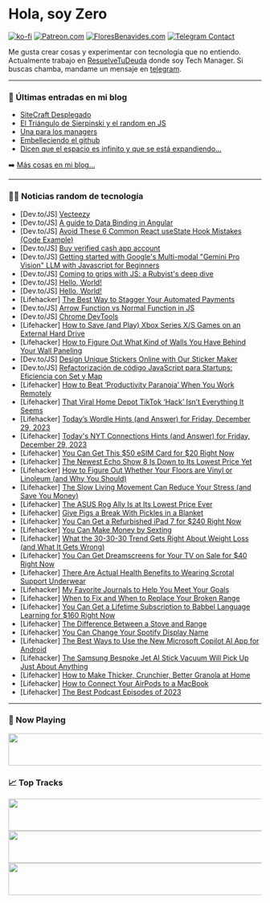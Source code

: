 # Hola, soy Zero

[![ko-fi](https://ko-fi.com/img/githubbutton_sm.svg)](https://ko-fi.com/J3J4N0LUK)
[![Patreon.com](https://img.shields.io/endpoint.svg?url=https%3A%2F%2Fshieldsio-patreon.vercel.app%2Fapi%3Fusername%3Dzerodragon%26type%3Dpatrons&style=for-the-badge)](https://patreon.com/zerodragon)
[![FloresBenavides.com](https://img.shields.io/website?down_message=oops&label=MiBlog&style=for-the-badge&up_message=online&url=https%3A%2F%2Ffloresbenavides.com)](https://floresbenavides.com)
[![Telegram Contact](https://img.shields.io/badge/escr%C3%ADbeme-ZeroDragon-%2326A5E4?style=for-the-badge&logo=telegram)](https://t.me/zerodragon)

Me gusta crear cosas y experimentar con tecnología que no entiendo.
Actualmente trabajo en [ResuelveTuDeuda](http://github.com/resuelve) donde soy Tech Manager.
Si buscas chamba, mandame un mensaje en [telegram](https://t.me/zerodragon).

---

### 📕 Últimas entradas en mi blog
<!-- BLOG-POST-LIST:START -->
- [SiteCraft Desplegado](https://floresbenavides.com/sitecraft-desplegado/)
- [El Triángulo de Sierpinski y el random en JS](https://floresbenavides.com/el-triangulo-de-sierpinski-y-el-random-en-js/)
- [Una para los managers](https://floresbenavides.com/una-para-los-managers/)
- [Embelleciendo el github](https://floresbenavides.com/embelleciendo-el-github/)
- [Dicen que el espacio es infinito y que se está expandiendo…](https://floresbenavides.com/dicen-que-el-espacio-es-infinito-y-que-se-esta-expandiendo/)
<!-- BLOG-POST-LIST:END -->

➡️ [Más cosas en mi blog...](https://floresbenavides.com)

---

### 👨‍💻 Noticias random de tecnología
<!-- TECH-POSTS:START -->
- [Dev.to/JS] [Vecteezy](https://dev.to/wsovn112/vecteezy-39ej)
- [Dev.to/JS] [A guide to Data Binding in Angular](https://dev.to/zeeshanhshaheen/a-guide-to-data-binding-in-angular-4gib)
- [Dev.to/JS] [Avoid These 6 Common React useState Hook Mistakes &lpar;Code Example&rpar;](https://dev.to/iamakshaykaushik/avoid-these-6-common-react-usestate-hook-mistakes-code-example-4kgi)
- [Dev.to/JS] [Buy verified cash app account](https://dev.to/davidarcer447/buy-verified-cash-app-account-3397)
- [Dev.to/JS] [Getting started with Google&#39;s Multi-modal &quot;Gemini Pro Vision&quot; LLM with Javascript for Beginners](https://dev.to/oyemade/getting-started-with-googles-multi-modal-gemini-pro-vision-llm-with-javascript-for-beginners-4144)
- [Dev.to/JS] [Coming to grips with JS: a Rubyist&#39;s deep dive](https://dev.to/fpsvogel/coming-to-grips-with-js-a-rubyists-deep-dive-2oaj)
- [Dev.to/JS] [Hello, World!](https://dev.to/priyancydey/hello-worldfrom-nodejs-api-eyttytyytgff-43mc)
- [Dev.to/JS] [Hello, World!](https://dev.to/priyancydey/hello-world-g73)
- [Lifehacker] [The Best Way to Stagger Your Automated Payments](https://lifehacker.com/money/stagger-automated-payments)
- [Dev.to/JS] [Arrow Function vs Normal Function in JS](https://dev.to/atbalaji/arrow-function-vs-normal-function-in-js-5efd)
- [Dev.to/JS] [Chrome DevTools](https://dev.to/lminuti/chrome-devtools-olo)
- [Lifehacker] [How to Save &lpar;and Play&rpar; Xbox Series X/S Games on an External Hard Drive](https://lifehacker.com/tech/save-play-xbox-games-external-hard-drive)
- [Lifehacker] [How to Figure Out What Kind of Walls You Have Behind Your Wall Paneling](https://lifehacker.com/home/how-to-figure-out-whats-behind-wall-panels)
- [Dev.to/JS] [Design Unique Stickers Online with Our Sticker Maker](https://dev.to/stickermaker/design-unique-stickers-online-with-our-sticker-maker-3pea)
- [Dev.to/JS] [Refactorización de código JavaScript para Startups: Eficiencia con Set y Map](https://dev.to/soyclaradev/refactorizacion-de-codigo-javascript-para-startups-eficiencia-con-set-y-map-7l4)
- [Lifehacker] [How to Beat ‘Productivity Paranoia’ When You Work Remotely](https://lifehacker.com/work/how-remote-workers-can-beat-productivity-paranoia)
- [Lifehacker] [That Viral Home Depot TikTok ‘Hack’ Isn’t Everything It Seems](https://lifehacker.com/home/the-viral-home-depot-tiktok-hack-isnt-everything-it-seems)
- [Lifehacker] [Today’s Wordle Hints &lpar;and Answer&rpar; for Friday, December 29, 2023](https://lifehacker.com/entertainment/wordle-answer-today-december-29-2023)
- [Lifehacker] [Today&#39;s NYT Connections Hints &lpar;and Answer&rpar; for Friday, December 29, 2023](https://lifehacker.com/entertainment/nyt-connections-answer-today-december-29-2023)
- [Lifehacker] [You Can Get This $50 eSIM Card for $20 Right Now](https://lifehacker.com/this-esim-card-with-50-in-travel-data-credits-is-25-r-1850753994)
- [Lifehacker] [The Newest Echo Show 8 Is Down to Its Lowest Price Yet](https://lifehacker.com/tech/best-echo-show-8-deal)
- [Lifehacker] [How to Figure Out Whether Your Floors are Vinyl or Linoleum &lpar;and Why You Should&rpar;](https://lifehacker.com/home/how-to-figure-out-whether-your-floors-are-vinyl-or-linoleum)
- [Lifehacker] [The Slow Living Movement Can Reduce Your Stress &lpar;and Save You Money&rpar;](https://lifehacker.com/money/slow-living-movement)
- [Lifehacker] [The ASUS Rog Ally Is at Its Lowest Price Ever](https://lifehacker.com/entertainment/asus-rog-ally-sale-at-best-buy)
- [Lifehacker] [Give Pigs a Break With Pickles in a Blanket](https://lifehacker.com/food-drink/easy-pickles-in-a-blanket-recipe)
- [Lifehacker] [You Can Get a Refurbished iPad 7 for $240 Right Now](https://lifehacker.com/this-refurbished-7th-gen-ipad-is-270-right-now-1850743908)
- [Lifehacker] [You Can Make Money by Sexting](https://lifehacker.com/relationships/how-to-make-money-by-sexting)
- [Lifehacker] [What the 30-30-30 Trend Gets Right About Weight Loss &lpar;and What It Gets Wrong&rpar;](https://lifehacker.com/health/30-30-30-trend-weight-loss)
- [Lifehacker] [You Can Get Dreamscreens for Your TV on Sale for $40 Right Now](https://lifehacker.com/tech/dreamscreens-sale)
- [Lifehacker] [There Are Actual Health Benefits to Wearing Scrotal Support Underwear](https://lifehacker.com/health/health-benefits-of-scrotal-support-underwear)
- [Lifehacker] [My Favorite Journals to Help You Meet Your Goals](https://lifehacker.com/health/best-journals-for-new-years-resolutions)
- [Lifehacker] [When to Fix and When to Replace Your Broken Range](https://lifehacker.com/home/when-to-fix-or-replace-range)
- [Lifehacker] [You Can Get a Lifetime Subscription to Babbel Language Learning for $160 Right Now](https://lifehacker.com/a-lifetime-subscription-to-babbel-is-140-right-now-1850974860)
- [Lifehacker] [The Difference Between a Stove and Range](https://lifehacker.com/home/difference-between-stove-range)
- [Lifehacker] [You Can Change Your Spotify Display Name](https://lifehacker.com/tech/how-to-change-your-spotify-username)
- [Lifehacker] [The Best Ways to Use the New Microsoft Copilot AI App for Android](https://lifehacker.com/tech/microsoft-copilot-ai-app-android-uses)
- [Lifehacker] [The Samsung Bespoke Jet AI Stick Vacuum Will Pick Up Just About Anything](https://lifehacker.com/tech/samsung-bespoke-jet-ai-vacuum-review)
- [Lifehacker] [How to Make Thicker, Crunchier, Better Granola at Home](https://lifehacker.com/food-drink/how-to-make-better-granola-at-home)
- [Lifehacker] [How to Connect Your AirPods to a MacBook](https://lifehacker.com/tech/how-to-connect-airpods-to-a-macbook)
- [Lifehacker] [The Best Podcast Episodes of 2023](https://lifehacker.com/entertainment/the-best-podcast-episodes-of-2023)<!-- TECH-POSTS:END -->

---

### 🎵 Now Playing
<a href="https://spotify-now-playing-dun.vercel.app/now-playing?open"><img src="https://spotify-now-playing-dun.vercel.app/now-playing" width="540" height="64"></a>

### 📈 Top Tracks
<a href="https://spotify-now-playing-dun.vercel.app/top-tracks?i=1&open"><img src="https://spotify-now-playing-dun.vercel.app/top-tracks?i=1" width="540" height="64"></a>
<a href="https://spotify-now-playing-dun.vercel.app/top-tracks?i=2&open"><img src="https://spotify-now-playing-dun.vercel.app/top-tracks?i=2" width="540" height="64"></a>
<a href="https://spotify-now-playing-dun.vercel.app/top-tracks?i=3&open"><img src="https://spotify-now-playing-dun.vercel.app/top-tracks?i=3" width="540" height="64"></a>
